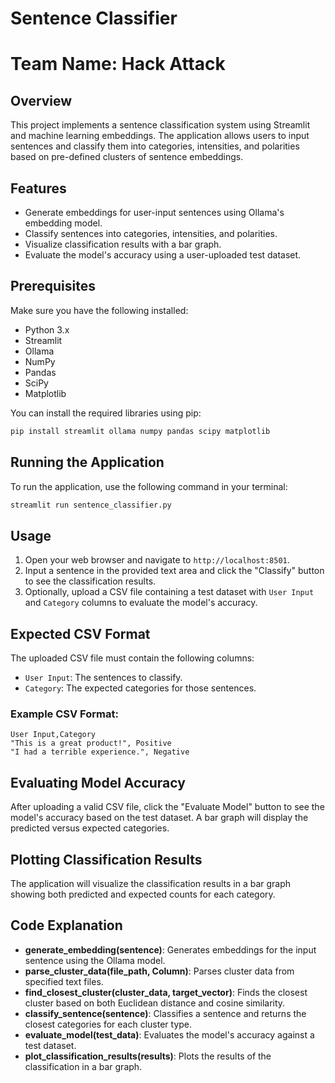 
# Sentence Classifier
# Team Name: <b> Hack Attack </b>
## Overview
This project implements a sentence classification system using Streamlit and machine learning embeddings. The application allows users to input sentences and classify them into categories, intensities, and polarities based on pre-defined clusters of sentence embeddings.

## Features
- Generate embeddings for user-input sentences using Ollama's embedding model.
- Classify sentences into categories, intensities, and polarities.
- Visualize classification results with a bar graph.
- Evaluate the model's accuracy using a user-uploaded test dataset.

## Prerequisites
Make sure you have the following installed:
- Python 3.x
- Streamlit
- Ollama
- NumPy
- Pandas
- SciPy
- Matplotlib

You can install the required libraries using pip:
```bash
pip install streamlit ollama numpy pandas scipy matplotlib
```

## Running the Application
To run the application, use the following command in your terminal:
```bash
streamlit run sentence_classifier.py
```

## Usage
1. Open your web browser and navigate to `http://localhost:8501`.
2. Input a sentence in the provided text area and click the "Classify" button to see the classification results.
3. Optionally, upload a CSV file containing a test dataset with `User Input` and `Category` columns to evaluate the model's accuracy.

## Expected CSV Format
The uploaded CSV file must contain the following columns:
- `User Input`: The sentences to classify.
- `Category`: The expected categories for those sentences.

### Example CSV Format:
```csv
User Input,Category
"This is a great product!", Positive
"I had a terrible experience.", Negative
```

## Evaluating Model Accuracy
After uploading a valid CSV file, click the "Evaluate Model" button to see the model's accuracy based on the test dataset. A bar graph will display the predicted versus expected categories.

## Plotting Classification Results
The application will visualize the classification results in a bar graph showing both predicted and expected counts for each category.

## Code Explanation
- **generate_embedding(sentence)**: Generates embeddings for the input sentence using the Ollama model.
- **parse_cluster_data(file_path, Column)**: Parses cluster data from specified text files.
- **find_closest_cluster(cluster_data, target_vector)**: Finds the closest cluster based on both Euclidean distance and cosine similarity.
- **classify_sentence(sentence)**: Classifies a sentence and returns the closest categories for each cluster type.
- **evaluate_model(test_data)**: Evaluates the model's accuracy against a test dataset.
- **plot_classification_results(results)**: Plots the results of the classification in a bar graph.

